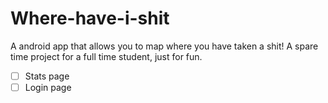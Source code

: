 # Where-have-i-shit
A android app that allows you to map where you have taken a shit!
A spare time project for a full time student, just for fun.

- [ ] Stats page
- [ ] Login page